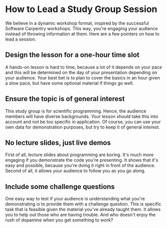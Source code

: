# How to Lead a Study Group Session

We believe in a dynamic workshop format, inspired by the successful Software Carpentry workshops. This way, you're engaging your audience instead of throwing information at them. Here are a few pointers on how to lead a session. 

## Design the lesson for a one-hour time slot

A hands-on lesson is hard to time, because a lot of it depends on your pace and this will be determined on the day of your presentation depending on your audience. Your best bet is to plan to cover the basics in an hour given a slow pace, but have some optional material if things go well. 

## Ensure the topic is of general interest

This study group is for scientific programming. Hence, the audience members will have diverse backgrounds. Your lesson should take this into account and not be too specific in application. Of course, you can use your own data for demonstration purposes, but try to keep it of general interest. 

## No lecture slides, just live demos

First of all, lecture slides about programming are boring. It's much more engaging if you demonstrate the code you're presenting. It shows that it's easy and possible, because you're doing it right in front of the audience. Second of all, it allows your audience to follow you as you go along. 

## Include some challenge questions

One easy way to test if your audience is understanding what you're demonstrating is to provide them with a challenge question. This is specific task that is feasible given the material you've already taught them. It allows you to help out those who are having trouble. And who doesn't enjoy the rush of dopamine when you get something to work?

